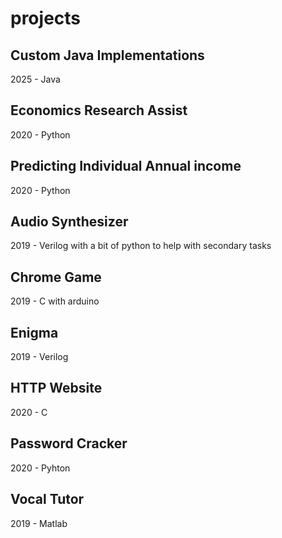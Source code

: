 # projects

## Custom Java Implementations
2025 - Java

## Economics Research Assist
2020 - Python

## Predicting Individual Annual income
2020 - Python

## Audio Synthesizer
2019 - Verilog with a bit of python to help with secondary tasks

## Chrome Game
2019 - C with arduino

## Enigma
2019 - Verilog

## HTTP Website
2020 - C

## Password Cracker
2020 - Pyhton

## Vocal Tutor
2019 - Matlab
